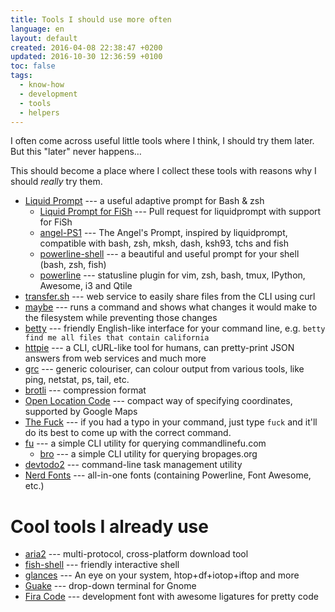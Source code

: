 ```yaml
---
title: Tools I should use more often
language: en
layout: default
created: 2016-04-08 22:38:47 +0200
updated: 2016-10-30 12:36:59 +0100
toc: false
tags:
  - know-how
  - development
  - tools
  - helpers
---
```

I often come across useful little tools where I think, I should try them later.
But this "later" never happens…

This should become a place where I collect these tools with reasons why I should
*really* try them.


* [Liquid Prompt](https://github.com/nojhan/liquidprompt) --- a useful adaptive prompt for Bash & zsh
  * [Liquid Prompt for FiSh](https://github.com/nojhan/liquidprompt/pull/230) --- Pull request for liquidprompt with support for FiSh
  * [angel-PS1](https://github.com/dolmen/angel-PS1) --- The Angel's Prompt, inspired by liquidprompt, compatible with bash, zsh, mksh, dash, ksh93, tchs and fish
  * [powerline-shell](https://github.com/milkbikis/powerline-shell) --- a beautiful and useful prompt for your shell (bash, zsh, fish)
  * [powerline](https://github.com/powerline/powerline) --- statusline plugin for vim, zsh, bash, tmux, IPython, Awesome, i3 and Qtile
* [transfer.sh](https://github.com/dutchcoders/transfer.sh) --- web service to easily share files from the CLI using curl
* [maybe](https://github.com/p-e-w/maybe) --- runs a command and shows what changes it would make to the filesystem while preventing those changes
* [betty](https://github.com/pickhardt/betty) --- friendly English-like interface for your command line, e.g. `betty find me all files that contain california`
* [httpie](https://github.com/jkbrzt/httpie) --- a CLI, cURL-like tool for humans, can pretty-print JSON answers from web services and much more
* [grc](https://github.com/garabik/grc) --- generic colouriser, can colour output from various tools, like ping, netstat, ps, tail, etc.
* [brotli](https://github.com/google/brotli) --- compression format
* [Open Location Code](https://github.com/google/open-location-code) --- compact way of specifying coordinates, supported by Google Maps
* [The Fuck](https://github.com/nvbn/thefuck) --- if you had a typo in your command, just type `fuck` and it'll do its best to come up with the correct command.
* [fu](https://github.com/samirahmed/fu) --- a simple CLI utility for querying commandlinefu.com
  * [bro](https://github.com/hubsmoke/bro) --- a simple CLI utility for querying bropages.org
* [devtodo2](https://github.com/alecthomas/devtodo2) --- command-line task management utility
* [Nerd Fonts](https://github.com/ryanoasis/nerd-fonts) --- all-in-one fonts (containing Powerline, Font Awesome, etc.)

Cool tools I already use
========================

* [aria2](https://github.com/tatsuhiro-t/aria2) --- multi-protocol, cross-platform download tool
* [fish-shell](https://github.com/fish-shell/fish-shell) --- friendly interactive shell
* [glances](https://github.com/nicolargo/glances) --- An eye on your system, htop+df+iotop+iftop and more
* [Guake](https://github.com/Guake/guake) --- drop-down terminal for Gnome
* [Fira Code](https://github.com/tonsky/FiraCode) --- development font with awesome ligatures for pretty code

